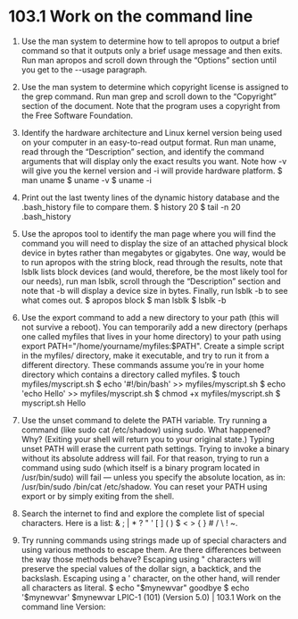 # 103.1 Work on the command line

1. Use the man system to determine how to tell apropos to output a brief command so that it
outputs only a brief usage message and then exits.
Run man apropos and scroll down through the “Options” section until you get to the --usage
paragraph.
2. Use the man system to determine which copyright license is assigned to the grep command.
Run man grep and scroll down to the “Copyright” section of the document. Note that the
program uses a copyright from the Free Software Foundation.
1. Identify the hardware architecture and Linux kernel version being used on your computer in
an easy-to-read output format.
Run man uname, read through the “Description” section, and identify the command arguments
that will display only the exact results you want. Note how -v will give you the kernel version
and -i will provide hardware platform.
$ man uname
$ uname -v
$ uname -i
2. Print out the last twenty lines of the dynamic history database and the .bash_history file to
compare them.
$ history 20
$ tail -n 20 .bash_history
3. Use the apropos tool to identify the man page where you will find the command you will need
to display the size of an attached physical block device in bytes rather than megabytes or
gigabytes.
One way, would be to run apropos with the string block, read through the results, note that
lsblk lists block devices (and would, therefore, be the most likely tool for our needs), run man
lsblk, scroll through the “Description” section and note that -b will display a device size in
bytes. Finally, run lsblk -b to see what comes out.
$ apropos block
$ man lsblk
$ lsblk -b

1. Use the export command to add a new directory to your path (this will not survive a reboot).
You can temporarily add a new directory (perhaps one called myfiles that lives in your home
directory) to your path using export PATH="/home/yourname/myfiles:$PATH". Create a
simple script in the myfiles/ directory, make it executable, and try to run it from a different
directory. These commands assume you’re in your home directory which contains a directory
called myfiles.
$ touch myfiles/myscript.sh
$ echo '#!/bin/bash' >> myfiles/myscript.sh
$ echo 'echo Hello' >> myfiles/myscript.sh
$ chmod +x myfiles/myscript.sh
$ myscript.sh
Hello
2. Use the unset command to delete the PATH variable. Try running a command (like sudo cat
/etc/shadow) using sudo. What happened? Why? (Exiting your shell will return you to your
original state.)
Typing unset PATH will erase the current path settings. Trying to invoke a binary without its
absolute address will fail. For that reason, trying to run a command using sudo (which itself is a
binary program located in /usr/bin/sudo) will fail — unless you specify the absolute location,
as in: /usr/bin/sudo /bin/cat /etc/shadow. You can reset your PATH using export or by
simply exiting from the shell.
1. Search the internet to find and explore the complete list of special characters.
Here is a list: & ; | * ? " ' [ ] ( ) $ < > { } # / \ ! ~.
2. Try running commands using strings made up of special characters and using various methods
to escape them. Are there differences between the way those methods behave?
Escaping using " characters will preserve the special values of the dollar sign, a backtick, and
the backslash. Escaping using a ' character, on the other hand, will render all characters as
literal.
$ echo "$mynewvar"
goodbye
$ echo '$mynewvar'
$mynewvar
LPIC-1 (101) (Version 5.0) | 103.1 Work on the command line
Version: